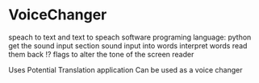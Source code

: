 # VoiceChanger
 speach to text and text to speach software
 programing language: python
 get the sound input
 section sound input into words 
 interpret words 
 read them back
 !? flags to alter the tone of the screen reader
 
 Uses
 Potential Translation application
 Can be used as a voice changer
